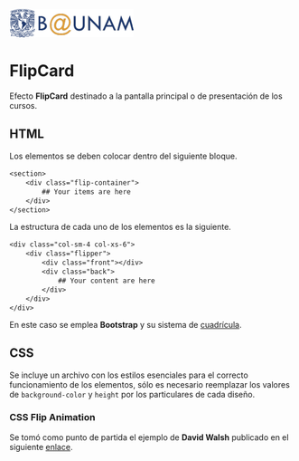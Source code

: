 ![alt text](../images/b-unam.png "B@UNAM") 
# FlipCard
Efecto __FlipCard__ destinado a la pantalla principal o de presentación de los cursos.

## HTML
Los elementos se deben colocar dentro del siguiente bloque.
```
<section>
	<div class="flip-container">
		## Your items are here
	</div>
</section>
```
La estructura de cada uno de los elementos es la siguiente.
```
<div class="col-sm-4 col-xs-6">
	<div class="flipper">
		<div class="front"></div>
		<div class="back">
			## Your content are here
		</div>
	</div>
</div>
```
En este caso se emplea __Bootstrap__ y su sistema de [cuadrícula](http://getbootstrap.com/css/#grid).

## CSS
Se incluye un archivo con los estilos esenciales para el correcto funcionamiento de los elementos, sólo es necesario reemplazar los valores de `background-color` y `height` por los particulares de cada diseño.

### CSS Flip Animation
Se tomó como punto de partida el ejemplo de __David Walsh__ publicado en el siguiente [enlace](https://davidwalsh.name/css-flip).
